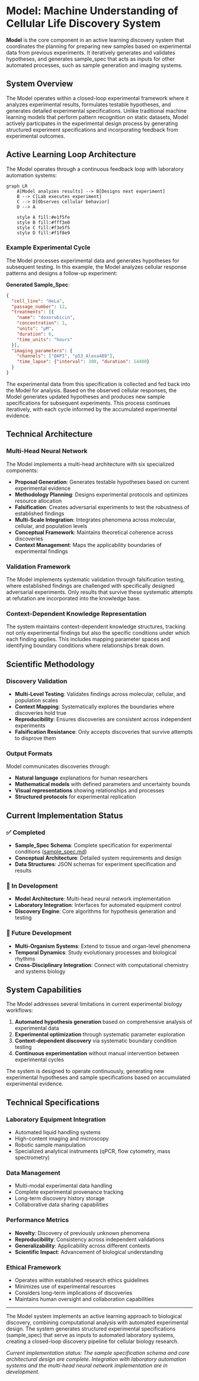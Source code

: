 # Model: Machine Understanding of Cellular Life Discovery System

**Model** is the core component in an active learning discovery system that coordinates the planning for preparing new samples based on experimental data from previous experiments. It iteratively generates and validates hypotheses, and generates sample_spec that acts as inputs for other automated processes, such as sample generation and imaging systems.

## System Overview

The Model operates within a closed-loop experimental framework where it analyzes experimental results, formulates testable hypotheses, and generates detailed experimental specifications. Unlike traditional machine learning models that perform pattern recognition on static datasets, Model actively participates in the experimental design process by generating structured experiment specifications and incorporating feedback from experimental outcomes.

## Active Learning Loop Architecture

The Model operates through a continuous feedback loop with laboratory automation systems:

```mermaid
graph LR
    A[Model analyzes results] --> B[Designs next experiment]
    B --> C[Lab executes experiment] 
    C --> D[Observes cellular behavior]
    D --> A
    
    style A fill:#e1f5fe
    style B fill:#fff3e0
    style C fill:#f3e5f5
    style D fill:#f1f8e9
```

### Example Experimental Cycle

The Model processes experimental data and generates hypotheses for subsequent testing. In this example, the Model analyzes cellular response patterns and designs a follow-up experiment:

**Generated Sample_Spec**:
```json
{
  "cell_line": "HeLa",
  "passage_number": 12,
  "treatments": [{
    "name": "doxorubicin",
    "concentration": 1,
    "units": "µM",
    "duration": 6,
    "time_units": "hours"
  }],
  "imaging_parameters": {
    "channels": ["DAPI", "p53_Alexa488"],
    "time_lapse": {"interval": 300, "duration": 14400}
  }
}
```

The experimental data from this specification is collected and fed back into the Model for analysis. Based on the observed cellular responses, the Model generates updated hypotheses and produces new sample specifications for subsequent experiments. This process continues iteratively, with each cycle informed by the accumulated experimental evidence.

## Technical Architecture

### Multi-Head Neural Network
The Model implements a multi-head architecture with six specialized components:

- **Proposal Generation**: Generates testable hypotheses based on current experimental evidence
- **Methodology Planning**: Designs experimental protocols and optimizes resource allocation  
- **Falsification**: Creates adversarial experiments to test the robustness of established findings
- **Multi-Scale Integration**: Integrates phenomena across molecular, cellular, and population levels
- **Conceptual Framework**: Maintains theoretical coherence across discoveries
- **Context Management**: Maps the applicability boundaries of experimental findings

### Validation Framework
The Model implements systematic validation through falsification testing, where established findings are challenged with specifically designed adversarial experiments. Only results that survive these systematic attempts at refutation are incorporated into the knowledge base.

### Context-Dependent Knowledge Representation
The system maintains context-dependent knowledge structures, tracking not only experimental findings but also the specific conditions under which each finding applies. This includes mapping parameter spaces and identifying boundary conditions where relationships break down.

## Scientific Methodology

### Discovery Validation
- **Multi-Level Testing**: Validates findings across molecular, cellular, and population scales
- **Context Mapping**: Systematically explores the boundaries where discoveries hold true
- **Reproducibility**: Ensures discoveries are consistent across independent experiments
- **Falsification Resistance**: Only accepts discoveries that survive attempts to disprove them

### Output Formats
Model communicates discoveries through:
- **Natural language** explanations for human researchers
- **Mathematical models** with defined parameters and uncertainty bounds
- **Visual representations** showing relationships and processes
- **Structured protocols** for experimental replication

## Current Implementation Status

### ✅ Completed
- **Sample_Spec Schema**: Complete specification for experimental conditions ([sample_spec.md](sample_spec.md))
- **Conceptual Architecture**: Detailed system requirements and design
- **Data Structures**: JSON schemas for experiment specification and results

### 🚧 In Development
- **Model Architecture**: Multi-head neural network implementation
- **Laboratory Integration**: Interfaces for automated equipment control
- **Discovery Engine**: Core algorithms for hypothesis generation and testing

### 🔮 Future Development
- **Multi-Organism Systems**: Extend to tissue and organ-level phenomena
- **Temporal Dynamics**: Study evolutionary processes and biological rhythms
- **Cross-Disciplinary Integration**: Connect with computational chemistry and systems biology

## System Capabilities

The Model addresses several limitations in current experimental biology workflows:

1. **Automated hypothesis generation** based on comprehensive analysis of experimental data
2. **Experimental optimization** through systematic parameter exploration
3. **Context-dependent discovery** via systematic boundary condition testing
4. **Continuous experimentation** without manual intervention between experimental cycles

The system is designed to operate continuously, generating new experimental hypotheses and sample specifications based on accumulated experimental evidence.

## Technical Specifications

### Laboratory Equipment Integration
- Automated liquid handling systems
- High-content imaging and microscopy
- Robotic sample manipulation
- Specialized analytical instruments (qPCR, flow cytometry, mass spectrometry)

### Data Management
- Multi-modal experimental data handling
- Complete experimental provenance tracking
- Long-term discovery history storage
- Collaborative data sharing capabilities

### Performance Metrics
- **Novelty**: Discovery of previously unknown phenomena
- **Reproducibility**: Consistency across independent validations
- **Generalizability**: Applicability across different contexts
- **Scientific Impact**: Advancement of biological understanding

### Ethical Framework
- Operates within established research ethics guidelines
- Minimizes use of experimental resources
- Considers long-term implications of discoveries
- Maintains human oversight and collaboration capabilities

---

The Model system implements an active learning approach to biological discovery, combining computational analysis with automated experimental design. The system generates structured experimental specifications (sample_spec) that serve as inputs to automated laboratory systems, creating a closed-loop discovery pipeline for cellular biology research.

*Current implementation status: The sample specification schema and core architectural design are complete. Integration with laboratory automation systems and the multi-head neural network implementation are in development.*
